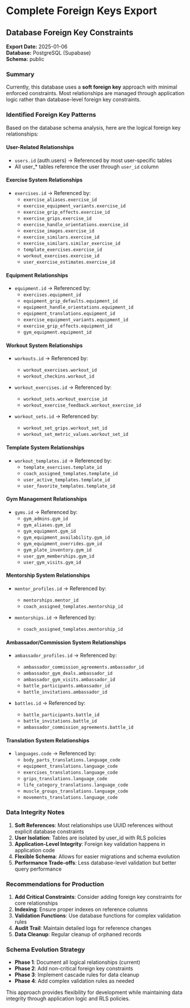 # Complete Foreign Keys Export

## Database Foreign Key Constraints

**Export Date:** 2025-01-06  
**Database:** PostgreSQL (Supabase)  
**Schema:** public  

### Summary

Currently, this database uses a **soft foreign key** approach with minimal enforced constraints. Most relationships are managed through application logic rather than database-level foreign key constraints.

### Identified Foreign Key Patterns

Based on the database schema analysis, here are the logical foreign key relationships:

#### User-Related Relationships
- `users.id` (auth.users) → Referenced by most user-specific tables
- All user_* tables reference the user through `user_id` column

#### Exercise System Relationships
- `exercises.id` → Referenced by:
  - `exercise_aliases.exercise_id`
  - `exercise_equipment_variants.exercise_id`
  - `exercise_grip_effects.exercise_id`
  - `exercise_grips.exercise_id`
  - `exercise_handle_orientations.exercise_id`
  - `exercise_images.exercise_id`
  - `exercise_similars.exercise_id`
  - `exercise_similars.similar_exercise_id`
  - `template_exercises.exercise_id`
  - `workout_exercises.exercise_id`
  - `user_exercise_estimates.exercise_id`

#### Equipment Relationships
- `equipment.id` → Referenced by:
  - `exercises.equipment_id`
  - `equipment_grip_defaults.equipment_id`
  - `equipment_handle_orientations.equipment_id`
  - `equipment_translations.equipment_id`
  - `exercise_equipment_variants.equipment_id`
  - `exercise_grip_effects.equipment_id`
  - `gym_equipment.equipment_id`

#### Workout System Relationships
- `workouts.id` → Referenced by:
  - `workout_exercises.workout_id`
  - `workout_checkins.workout_id`

- `workout_exercises.id` → Referenced by:
  - `workout_sets.workout_exercise_id`
  - `workout_exercise_feedback.workout_exercise_id`

- `workout_sets.id` → Referenced by:
  - `workout_set_grips.workout_set_id`
  - `workout_set_metric_values.workout_set_id`

#### Template System Relationships
- `workout_templates.id` → Referenced by:
  - `template_exercises.template_id`
  - `coach_assigned_templates.template_id`
  - `user_active_templates.template_id`
  - `user_favorite_templates.template_id`

#### Gym Management Relationships
- `gyms.id` → Referenced by:
  - `gym_admins.gym_id`
  - `gym_aliases.gym_id`
  - `gym_equipment.gym_id`
  - `gym_equipment_availability.gym_id`
  - `gym_equipment_overrides.gym_id`
  - `gym_plate_inventory.gym_id`
  - `user_gym_memberships.gym_id`
  - `user_gym_visits.gym_id`

#### Mentorship System Relationships
- `mentor_profiles.id` → Referenced by:
  - `mentorships.mentor_id`
  - `coach_assigned_templates.mentorship_id`

- `mentorships.id` → Referenced by:
  - `coach_assigned_templates.mentorship_id`

#### Ambassador/Commission System Relationships
- `ambassador_profiles.id` → Referenced by:
  - `ambassador_commission_agreements.ambassador_id`
  - `ambassador_gym_deals.ambassador_id`
  - `ambassador_gym_visits.ambassador_id`
  - `battle_participants.ambassador_id`
  - `battle_invitations.ambassador_id`

- `battles.id` → Referenced by:
  - `battle_participants.battle_id`
  - `battle_invitations.battle_id`
  - `ambassador_commission_agreements.battle_id`

#### Translation System Relationships
- `languages.code` → Referenced by:
  - `body_parts_translations.language_code`
  - `equipment_translations.language_code`
  - `exercises_translations.language_code`
  - `grips_translations.language_code`
  - `life_category_translations.language_code`
  - `muscle_groups_translations.language_code`
  - `movements_translations.language_code`

### Data Integrity Notes

1. **Soft References**: Most relationships use UUID references without explicit database constraints
2. **User Isolation**: Tables are isolated by user_id with RLS policies
3. **Application-Level Integrity**: Foreign key validation happens in application code
4. **Flexible Schema**: Allows for easier migrations and schema evolution
5. **Performance Trade-offs**: Less database-level validation but better query performance

### Recommendations for Production

1. **Add Critical Constraints**: Consider adding foreign key constraints for core relationships
2. **Indexing**: Ensure proper indexes on reference columns
3. **Validation Functions**: Use database functions for complex validation rules
4. **Audit Trail**: Maintain detailed logs for reference changes
5. **Data Cleanup**: Regular cleanup of orphaned records

### Schema Evolution Strategy

- **Phase 1**: Document all logical relationships (current)
- **Phase 2**: Add non-critical foreign key constraints
- **Phase 3**: Implement cascade rules for data cleanup
- **Phase 4**: Add complex validation rules as needed

This approach provides flexibility for development while maintaining data integrity through application logic and RLS policies.